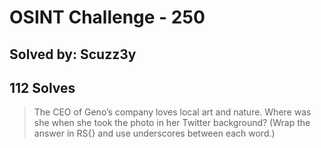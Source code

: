 # OSINT Challenge - 250
## Solved by: Scuzz3y
## 112 Solves

> The CEO of Geno’s company loves local art and nature. Where was she when she took the photo in her Twitter background? (Wrap the answer in RS{} and use underscores between each word.)